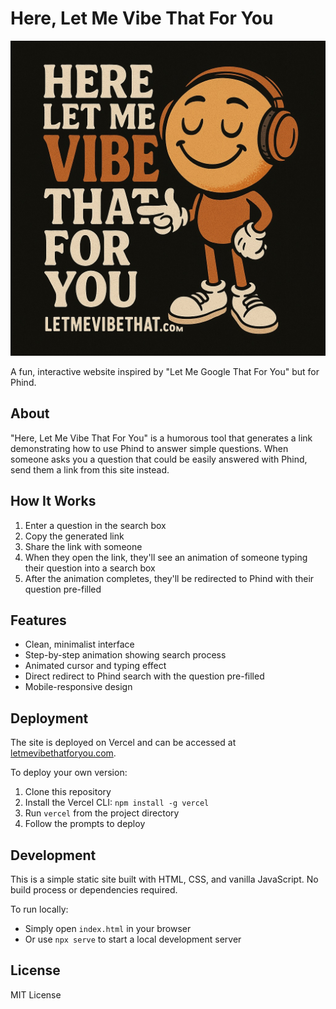 # Here, Let Me Vibe That For You

![Here, Let Me Vibe That For You](src/images/lmvtfy.jpg)

A fun, interactive website inspired by "Let Me Google That For You" but for Phind.

## About

"Here, Let Me Vibe That For You" is a humorous tool that generates a link demonstrating how to use Phind to answer simple questions. When someone asks you a question that could be easily answered with Phind, send them a link from this site instead.

## How It Works

1. Enter a question in the search box
2. Copy the generated link
3. Share the link with someone
4. When they open the link, they'll see an animation of someone typing their question into a search box
5. After the animation completes, they'll be redirected to Phind with their question pre-filled

## Features

- Clean, minimalist interface
- Step-by-step animation showing search process
- Animated cursor and typing effect
- Direct redirect to Phind search with the question pre-filled
- Mobile-responsive design

## Deployment

The site is deployed on Vercel and can be accessed at [letmevibethatforyou.com](https://letmevibethatforyou.com).

To deploy your own version:

1. Clone this repository
2. Install the Vercel CLI: `npm install -g vercel`
3. Run `vercel` from the project directory
4. Follow the prompts to deploy

## Development

This is a simple static site built with HTML, CSS, and vanilla JavaScript. No build process or dependencies required.

To run locally:
- Simply open `index.html` in your browser
- Or use `npx serve` to start a local development server

## License

MIT License